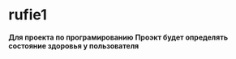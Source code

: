 # rufie1
**Для проекта по програмированию**
**Проэкт будет определять состояние здоровья у пользователя**






